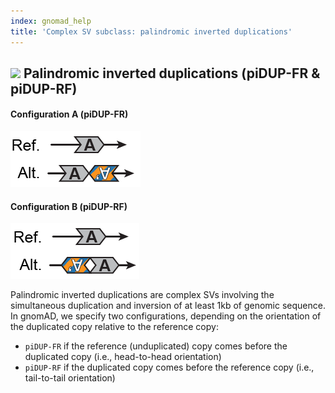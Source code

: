 ```yaml
---
index: gnomad_help  
title: 'Complex SV subclass: palindromic inverted duplications'  
---
```


## ![](https://placehold.it/15/71E38C/000000?text=+) Palindromic inverted duplications (piDUP-FR & piDUP-RF)  

#### Configuration A (piDUP-FR)

![Palindromic inverted duplication (piDUP-FR)](gnomAD_browser.SV_schematics_piDUP_FR.png)  

#### Configuration B (piDUP-RF)  

![Palindromic inverted duplication (piDUP-RF)](gnomAD_browser.SV_schematics_piDUP_RF.png)  

Palindromic inverted duplications are complex SVs involving the simultaneous duplication and inversion of at least 1kb of genomic sequence. In gnomAD, we specify two configurations, depending on the orientation of the duplicated copy relative to the reference copy: 
  - `piDUP-FR` if the reference (unduplicated) copy comes before the duplicated copy (i.e., head-to-head orientation)
  - `piDUP-RF` if the duplicated copy comes before the reference copy (i.e., tail-to-tail orientation)
